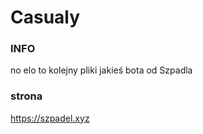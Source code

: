 # Casualy

### INFO

no elo to kolejny pliki jakieś bota od Szpadla 


### strona

https://szpadel.xyz
